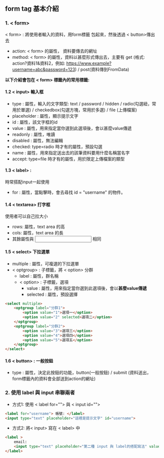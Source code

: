 ## form tag 基本介紹
### 1. < form>
< form> : 將使用者輸入的資料，用form標籤 包起來，然後透過 < button>傳出去
- action: < form> 的屬性， 資料要傳去的網址
- method: < form> 的屬性，資料以甚麼形式傳出去，主要有 get (格式: action?資料1&資料2，例如: https://www.example?username=abc&password=123) / post(資料傳到FromData)


**以下介紹會包在 < form> 標籤內的常用標籤:**
#### 1.2 < input> 輸入框
- type : 屬性，輸入的文字類型: text / password / hidden / radio(勾選紐，常用於單選) / checkedbox(勾選方塊，常用於多選) / file (上傳檔案)
- placeholder : 屬性，顯示提示文字
- id : 屬性，該文字框的id
- value : 屬性，用來指定當你選到此選項後，會以甚麼value傳遞
- readonly : 屬性，唯讀
- disabled : 屬性，無法編輯
- checked: type=radio 時才有的屬性，預設勾選 
- name : 屬性，用來指定送出去的該筆資料要用什麼名稱當名字
- accept: type=file 時才有的屬性，用於限定上傳檔案的類型

#### 1.3 < label> :
時常搭配input一起使用
- for : 屬性，當點擊時，會去尋找 id = "username" 的物件。

#### 1.4 < textarea> 打字框
使用者可以自己拉大小
- rows: 屬性，text area 的高
- cols: 屬性，text area 的長
- 其餘屬性與 <input > 相同

#### 1.5 < select> 下拉選單

- multiple : 屬性，可複選的下拉選單
- < optgroup> : 子標籤，將 < option> 分群
  - label : 屬性，群名稱
  - < option> : 子標籤，選項
    - value : 屬性，用來指定當你選到此選項後，會以**甚麼value傳遞**
    - selected : 屬性，預設選擇

```html
<select multiple>
    <optgroup label="分群1">
        <option value="1">選項一</option>
        <option value="2" selected>選項二</option>
    </optgroup>
    <optgroup label="分群2">
        <option value="3">選項三</option>
        <option value="4">選項四</option>
        <option value="5">選項五</option>
    </optgroup>
</select>
```

#### 1.6  < button> : 一般按鈕
- type : 屬性，決定此按鈕的功能，button(一般按鈕) / submit (資料送出，form標籤內的資料會全部送到action的網址)

### 2. 使用 label 與 input 串聯兩者
* 方式1: 使用 < label for=""> 與 < input id=""> 

```html
<label for="username"> 帳號: </label>
<input type="text" placeholder="這裡是提示文字" id="username">
```

* 方式2: 將< input> 寫在 < label> 中
 
```html
<label >
    email:
    <input type="text" placeholder="第二種 input 與 label的搭配寫法" value="預設文字" >
</label>
```

